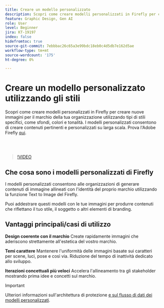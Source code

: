 ```yaml
---
title: Creare un modello personalizzato
description: Scopri come creare modelli personalizzati in Firefly per creare nuove immagini per il marchio della tua organizzazione
feature: Graphic Design, Gen AI
role: User
level: Beginner
jira: KT-19197
index: false
hidefromtoc: true
source-git-commit: 7ebbbac26c65a3e99bdc18eb0c4d5db7e162d5ae
workflow-type: tm+mt
source-wordcount: '175'
ht-degree: 0%

---
```


# Creare un modello personalizzato utilizzando gli stili

Scopri come creare modelli personalizzati in Firefly per creare nuove immagini per il marchio della tua organizzazione utilizzando tipi di stili specifici, come sfondi, colori e tonalità. I modelli personalizzati consentono di creare contenuti pertinenti e personalizzati su larga scala. Prova l&#39;Adobe Firefly [qui](https://firefly.adobe.com/).

<br> 

>[!VIDEO](https://video.tv.adobe.com/v/3474939?quality=12&learn=on&hidetitle=true&captions=ita)

## Che cosa sono i modelli personalizzati di Firefly

I modelli personalizzati consentono alle organizzazioni di generare contenuti di immagine allineati con l&#39;identità del proprio marchio utilizzando la funzione Text to Image del Firefly.

Puoi addestrare questi modelli con le tue immagini per produrre contenuti che riflettano il tuo stile, il soggetto o altri elementi di branding.

## Vantaggi principali/casi di utilizzo

**Design coerente con il marchio** Create rapidamente immagini che aderiscono strettamente all&#39;estetica del vostro marchio.

**Temi carattere** Mantenere l&#39;uniformità delle immagini basate sui caratteri per scene, luci, pose e così via. Riduzione del tempo di inattività dedicato allo sviluppo.

**Iterazioni concettuali più veloci** Accelera l&#39;allineamento tra gli stakeholder mostrando prima idee e concetti sul marchio.

>[!IMPORTANT]
>
>Ulteriori informazioni sull&#39;architettura di protezione [e sul flusso di dati dei modelli personalizzati](https://www.adobe.com/content/dam/cc/en/trust-center/ungated/whitepapers/creative-cloud/adobe-firefly-custom-models-security-fact-sheet.pdf).